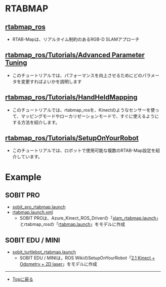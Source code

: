 # RTABMAP

## [rtabmap_ros](http://wiki.ros.org/rtabmap_ros)
- RTAB-Mapは、リアルタイム制約のあるRGB-D SLAMアプローチ

## [rtabmap_ros/Tutorials/Advanced Parameter Tuning](http://wiki.ros.org/rtabmap_ros/Tutorials/Advanced%20Parameter%20Tuning)
- このチュートリアルでは、パフォーマンスを向上させるためにどのパラメータを変更すればよいかを説明します

## [rtabmap_ros/Tutorials/HandHeldMapping](http://wiki.ros.org/rtabmap_ros/Tutorials/HandHeldMapping)
- このチュートリアルでは、rtabmap_rosを、Kinectのようなセンサーを使って、マッピングモードやローカリゼーションモードで、すぐに使えるようにする方法を紹介します。

## [rtabmap_ros/Tutorials/SetupOnYourRobot](http://wiki.ros.org/rtabmap_ros/Tutorials/SetupOnYourRobot)
- このチュートリアルでは、ロボットで使用可能な複数のRTAB-Map設定を紹介しています。

# Example
## SOBIT PRO
- [sobit_pro_rtabmap.launch](sobit_mapping/launch/sobit_pro/sobit_pro_rtabmap.launch)
- [rtabmap.launch.xml](sobit_mapping/launch/include/rtabmap.launch.xml)
    - SOBIT PROは、Azure_Kinect_ROS_Driverの「[slam_rtabmap.launch](https://github.com/microsoft/Azure_Kinect_ROS_Driver/blob/melodic/launch/slam_rtabmap.launch)」とrtabmap_rosの「[rtabmap.launch](https://github.com/introlab/rtabmap_ros/blob/master/launch/rtabmap.launch)」をモデルに作成

## SOBIT EDU / MINI
- [sobit_turtlebot_rtabmap.launch](sobit_mapping/launch/sobit_turtlebot/sobit_turtlebot_rtabmap.launch)
    - SOBIT EDU / MINIは，ROS WikiのSetupOnYourRobot「[2.1 Kinect + Odometry + 2D laser](http://wiki.ros.org/rtabmap_ros/Tutorials/SetupOnYourRobot#Kinect_.2B-_Odometry_.2B-_2D_laser)」をモデルに作成


---

- [Topに戻る](https://github.com/TeamSOBITS/sobit_navigation_stack)